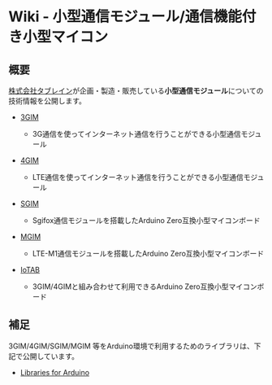 # Wiki - 小型通信モジュール/通信機能付き小型マイコン

## 概要

[株式会社タブレイン](http://tabrain.jp/)が企画・製造・販売している**小型通信モジュール**についての技術情報を公開します。

* [3GIM](3gim/README.md)
  * 3G通信を使ってインターネット通信を行うことができる小型通信モジュール

* [4GIM](4gim/README.md)
  * LTE通信を使ってインターネット通信を行うことができる小型通信モジュール

* [SGIM](sgim/README.md)
  * Sgifox通信モジュールを搭載したArduino Zero互換小型マイコンボード

* [MGIM](mgim/README.md)
  * LTE-M1通信モジュールを搭載したArduino Zero互換小型マイコンボード

* [IoTAB](iotab/README.md)
  * 3GIM/4GIMと組み合わせて利用できるArduino Zero互換小型マイコンボード  

## 補足

3GIM/4GIM/SGIM/MGIM 等をArduino環境で利用するためのライブラリは、下記で公開しています。
* [Libraries for Arduino](https://github.com/openwireless/3gim)
